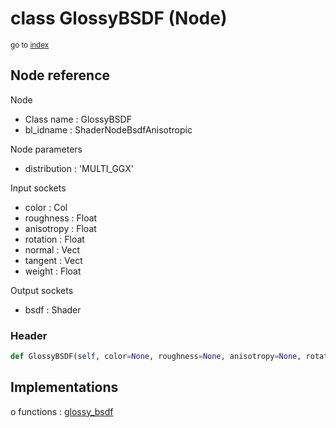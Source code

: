 # class GlossyBSDF (Node)

<sub>go to [index](/docs/index.md)</sub>

## Node reference

Node
 - Class name : GlossyBSDF
 - bl_idname : ShaderNodeBsdfAnisotropic

Node parameters
 - distribution : 'MULTI_GGX'

Input sockets
 - color : Col
 - roughness : Float
 - anisotropy : Float
 - rotation : Float
 - normal : Vect
 - tangent : Vect
 - weight : Float

Output sockets
 - bsdf : Shader

### Header

``` python
def GlossyBSDF(self, color=None, roughness=None, anisotropy=None, rotation=None, normal=None, tangent=None, distribution='MULTI_GGX', node_label=None, node_color=None):
```

## Implementations

o functions : [glossy_bsdf](/docs/Shader_classes/GLOBAL.md#glossy_bsdf)

